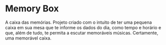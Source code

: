 # Memory Box
A caixa das memórias. 
Projeto criado com o intuito de ter uma pequena caixa em sua mesa que te informe os dados do dia, como tempo e horário e que, além de tudo, te permita a escutar memoráveis músicas. Certamente, uma memorável caixa.
